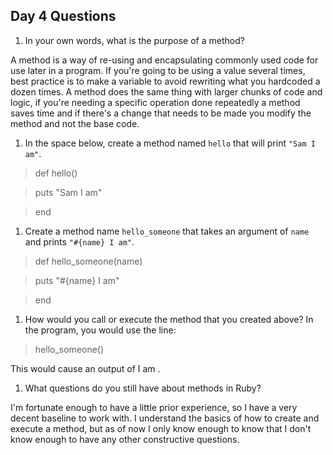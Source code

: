 ## Day 4 Questions

1. In your own words, what is the purpose of a method?

A method is a way of re-using and encapsulating commonly used code for use later in a program. If you're going to be using a value several times, best practice is to make a variable to avoid rewriting what you hardcoded a dozen times. A method does the same thing with larger chunks of code and logic, if you're needing a specific operation done repeatedly a method saves time and if there's a change that needs to be made you modify the method and not the base code.

1. In the space below, create a method named `hello` that will print `"Sam I am"`.

> def hello()

>   puts "Sam I am"

> end

1. Create a method name `hello_someone` that takes an argument of `name` and prints `"#{name} I am"`.

> def hello_someone(name)

> puts "#{name} I am"

> end

1. How would you call or execute the method that you created above?
In the program, you would use the line:

> hello_someone(<insert name>)

This would cause an output of <insert name> I am .

1. What questions do you still have about methods in Ruby?

I'm fortunate enough to have a little prior experience, so I have a very decent baseline to work with. I understand the basics of how to create and execute a method, but as of now I only know enough to know that I don't know enough to have any other constructive questions.
